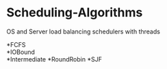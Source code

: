 # Scheduling-Algorithms
OS and Server load balancing schedulers with threads

*FCFS	 
*IOBound	
*Intermediate
*RoundRobin
*SJF
